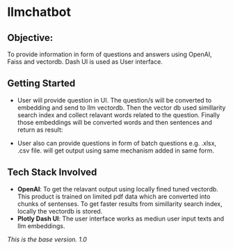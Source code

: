 # llmchatbot

## Objective:
To provide information in form of questions and answers using OpenAI, Faiss and vectordb. Dash UI is used as User interface.

## Getting Started
- User will provide question in UI. The question/s will be converted to embedding and send to llm vectordb. Then the vector db used simillarity search index and collect relavant words related to the question. Finally those embeddings will be converted words and then sentences and return as result:


- User also can provide questions in form of batch questions e.g. .xlsx, .csv file. will get output using same mechanism added in same form.

## Tech Stack Involved
- **OpenAI**: To get the relavant output using locally fined tuned vectordb. This product is trained on limited pdf data which are converted into chunks of sentenses. To get faster results from simillarity search index, locally the vectordb is stored.
- **Plotly Dash UI**: The user interface works as mediun user input texts and llm embeddings.

*This is the base version. 1.0*
